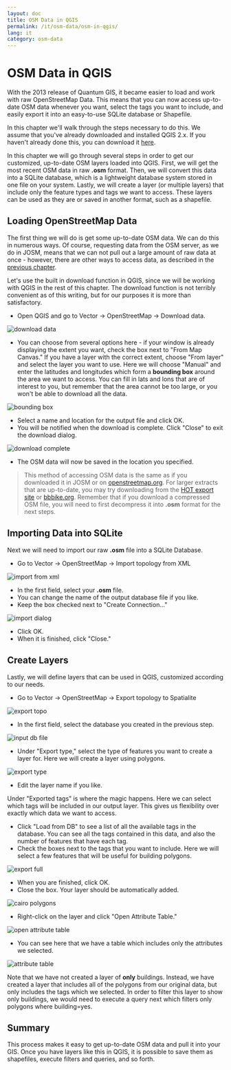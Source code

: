 ```yaml
---
layout: doc
title: OSM Data in QGIS
permalink: /it/osm-data/osm-in-qgis/
lang: it
category: osm-data
---
```


OSM Data in QGIS
=================
With the 2013 release of Quantum GIS, it became easier to load and work with
raw OpenStreetMap Data. This means that you can now access up-to-date OSM
data whenever you want, select the tags you want to include, and easily export
it into an easy-to-use SQLite database or Shapefile.

In this chapter we'll walk through the steps necessary to do this. We assume
that you've already downloaded and installed QGIS 2.x. If you haven't already done
this, you can download it [here](http://www.qgis.org/en/site/forusers/download.html).

In this chapter we will go through several steps in order to get our customized, up-to-date
OSM layers loaded into QGIS. First, we will get the most recent OSM data in raw **.osm**
format. Then, we will convert this data into a SQLite database, which is a lightweight
database system stored in one file on your system. Lastly, we will create a layer (or
multiple layers) that include only the feature types and tags we want to access. These
layers can be used as they are or saved in another format, such as a shapefile.

Loading OpenStreetMap Data
---------------------------
The first thing we will do is get some up-to-date OSM data. We can do this in numerous ways.
Of course, requesting data from the OSM server, as we do in JOSM, means that we can not pull
out a large amount of raw data at once - however, there are other ways to access data, as
described in the [previous chapter](/en/osm-data/getting-data).

Let's use the built in download function in QGIS, since we will be working with QGIS in
the rest of this chapter. The download function is not terribly convenient as of this
writing, but for our purposes it is more than satisfactory.

-	Open QGIS and go to Vector -> OpenStreetMap -> Download data.

![download data][]

-	You can choose from several options here - if your window is already displaying the extent
	you want, check the box next to "From Map Canvas." If you have a layer with the correct
	extent, choose "From layer" and select the layer you want to use. Here we will choose "Manual"
	and enter the latitudes and longitudes which form a **bounding box** around the area we
	want to access. You can fill in lats and lons that are of interest to you, but remember
	that the area cannot be too large, or you won't be able to download all the data.

![bounding box][]

-	Select a name and location for the output file and click OK.
-	You will be notified when the download is complete. Click "Close" to exit the download
	dialog.

![download complete][]

-	The OSM data will now be saved in the location you specified.

>	This method of accessing OSM data is the same as if you downloaded it in JOSM or on
>	[openstreetmap.org](http://www.openstreetmap.org). For larger extracts that are up-to-date,
>	you may try downloading from the [HOT export site](http://export.hotosm.org) or
>	[bbbike.org](http://extract.bbbike.org/). Remember that if you download a compressed OSM file,
>	you will need to first decompress it into **.osm** format for the next steps.

Importing Data into SQLite
---------------------------
Next we will need to import our raw **.osm** file into a SQLite Database.

-	Go to Vector -> OpenStreetMap -> Import topology from XML

![import from xml][]

-	In the first field, select your **.osm** file.
-	You can change the name of the output database file if you like.
-	Keep the box checked next to "Create Connection..."

![import dialog][]

-	Click OK.
-	When it is finished, click "Close."

Create Layers
--------------
Lastly, we will define layers that can be used in QGIS, customized according to our needs.

-	Go to Vector -> OpenStreetMap -> Export topology to Spatialite

![export topo][]

-	In the first field, select the database you created in the previous step.

![input db file][]

-	Under "Export type," select the type of features you want to create a layer for. Here
	we will create a layer using polygons.

![export type][]

-	Edit the layer name if you like.

Under "Exported tags" is where the magic happens. Here we can select which tags will be
included in our output layer. This gives us flexibility over exactly which data we want to
access.

-	Click "Load from DB" to see a list of all the available tags in the database. You can see
	all the tags contained in this data, and also the number of features that have each tag.
-	Check the boxes next to the tags that you want to include. Here we will select a few features
	that will be useful for building polygons.

![export full][]

-	When you are finished, click OK.
-	Close the box. Your layer should be automatically added.

![cairo polygons][]

-	Right-click on the layer and click "Open Attribute Table."

![open attribute table][]

-	You can see here that we have a table which includes only the attributes we selected.

![attribute table][]

Note that we have not created a layer of **only** buildings. Instead, we have created a layer
that includes all of the polygons from our original data, but only includes the tags which we
selected. In order to filter this layer to show only buildings, we would need to execute a query
next which filters only polygons where building=yes.

Summary
-------
This process makes it easy to get up-to-date OSM data and pull it into your GIS. Once you have
layers like this in QGIS, it is possible to save them as shapefiles, execute filters and queries,
and so forth.


[download data]: /images/en/osm-data/osm-in-qgis/download_data.png
[bounding box]: /images/en/osm-data/osm-in-qgis/bounding_box.png
[download complete]: /images/en/osm-data/osm-in-qgis/download_complete.png
[import from xml]: /images/en/osm-data/osm-in-qgis/import_topo_from_xml.png
[import dialog]: /images/en/osm-data/osm-in-qgis/import_dialog.png
[export topo]: /images/en/osm-data/osm-in-qgis/export_topo.png
[input db file]: /images/en/osm-data/osm-in-qgis/input_db_file.png
[export type]: /images/en/osm-data/osm-in-qgis/export_type.png
[export full]: /images/en/osm-data/osm-in-qgis/export_full.png
[cairo polygons]: /images/en/osm-data/osm-in-qgis/cairo_polygons.png
[open attribute table]: /images/en/osm-data/osm-in-qgis/open_attribute_table.png
[attribute table]: /images/en/osm-data/osm-in-qgis/attribute_table.png
